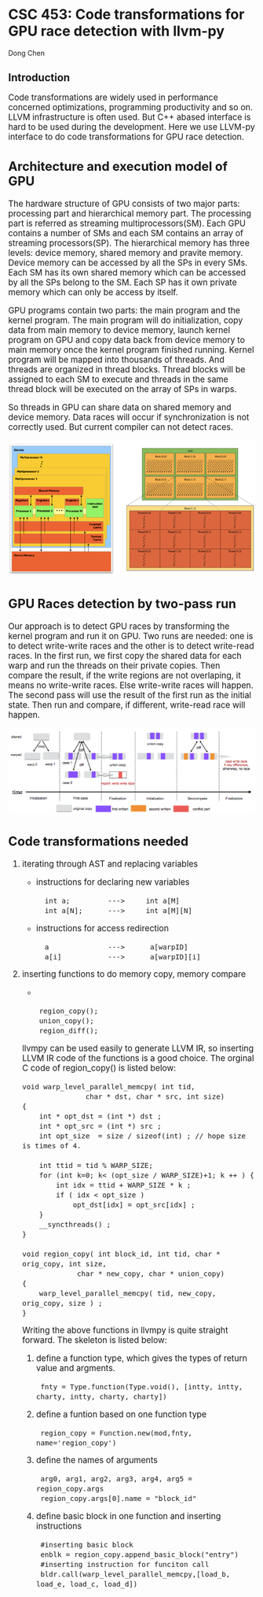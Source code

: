 CSC 453: Code transformations for GPU race detection with llvm-py
=======

Dong Chen

Introduction
-----------
<big>

Code transformations are widely used in performance concerned optimizations, programming productivity and so on. LLVM infrastructure is often used. But C++ abased interface is hard to be used during the development. Here we use LLVM-py interface to do code transformations for GPU race detection.

Architecture and execution model of GPU
---------------------------------------

The hardware structure of GPU consists of two major parts: processing part and hierarchical memory part. The processing part is referred as streaming multiprocessors(SM). Each GPU contains a number of SMs and each SM contains an array of streaming processors(SP). The hierarchical memory has three levels: device memory, shared memory and pravite memory. Device memory can be accessed by all the SPs in every SMs. Each SM has its own shared memory which can be accessed by all the SPs belong to the SM. Each SP has it own private memory which can only be access by itself.

GPU programs contain two parts: the main program and the kernel program. The main program will do initialization, copy data from main memory to device memory, launch kernel program on GPU and copy data back from device memory to main memory once the kernel program finished running. Kernel program will be mapped into thousands of threads. And threads are organized in thread blocks. Thread blocks will be assigned to each SM to execute and threads in the same thread block will be executed on the array of SPs in warps.

So threads in GPU can share data on shared memory and device memory. Data races will occur if synchronization is not correctly used. But current compiler can not detect races.

![Alt text](./4.png)

GPU Races detection by two-pass run
----------------------------------

Our approach is to detect GPU races by transforming the kernel program and run it on GPU. Two runs are needed: one is to detect write-write races and the other is to detect write-read races. In the first run, we first copy the shared data for each warp and run the threads on their private copies. Then compare the result, if the write regions are not overlaping, it means no write-write races. Else write-write races will happen. The second pass will use the result of the first run as the initial state. Then run and compare, if different, write-read race will happen.

![Alt text](./3.png)


Code transformations needed
---------------------------

1. iterating through AST and replacing variables

 	* instructions for declaring new variables

			int a;         --->     int a[M]
			int a[N]; 	   --->     int a[M][N]

  	* instructions for access redirection
  	
  			a              --->      a[warpID] 
  			a[i]           --->      a[warpID][i]        

2.  inserting functions to do memory copy, memory compare
	
	*	
	
			region_copy();
			union_copy();
			region_diff();
	
	llvmpy can be used easily to generate LLVM IR, so inserting LLVM IR code of the functions is a good choice. The orginal C code of region_copy() is listed below:
		
		void warp_level_parallel_memcpy( int tid,
                       char * dst, char * src, int size)
		{
   			int * opt_dst = (int *) dst ;
    		int * opt_src = (int *) src ;
    		int opt_size  = size / sizeof(int) ; // hope size is times of 4.

    		int ttid = tid % WARP_SIZE;
    		for (int k=0; k< (opt_size / WARP_SIZE)+1; k ++ ) {
        		int idx = ttid + WARP_SIZE * k ;
        		if ( idx < opt_size )
           			opt_dst[idx] = opt_src[idx] ;
    		}
    		__syncthreads() ;
		}

		void region_copy( int block_id, int tid, char * orig_copy, int size,
                     char * new_copy, char * union_copy)
		{
    		warp_level_parallel_memcpy( tid, new_copy, orig_copy, size ) ;
		}

	Writing the above functions in llvmpy is quite straight forward. The skeleton is listed below:
		
	1. define a function type, which gives the types of return value and argments.
		
			fnty = Type.function(Type.void(), [intty, intty, charty, intty, charty, charty])	
	2. define a funtion based on one function type
		
			region_copy = Function.new(mod,fnty, name='region_copy')
	
	3. define the names of arguments
		
			arg0, arg1, arg2, arg3, arg4, arg5 = region_copy.args
			region_copy.args[0].name = "block_id"
	
	4. define basic block in one function and inserting instructions
			
			#inserting basic block
			enblk = region_copy.append_basic_block("entry")
			#inserting instruction for funciton call
			bldr.call(warp_level_parallel_memcpy,[load_b, load_e, load_c, load_d])



</big>